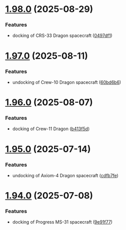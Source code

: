 # [1.98.0](https://github.com/corquaid/international-space-station-APIs/compare/v1.97.0...v1.98.0) (2025-08-29)


### Features

* docking of CRS-33 Dragon spacecraft ([0497df1](https://github.com/corquaid/international-space-station-APIs/commit/0497df1da29a8ddccfba73cbcd7963f4f2595a8b))



# [1.97.0](https://github.com/corquaid/international-space-station-APIs/compare/v1.96.0...v1.97.0) (2025-08-11)


### Features

* undocking of Crew-10 Dragon spacecraft ([60bd6b6](https://github.com/corquaid/international-space-station-APIs/commit/60bd6b6722b6d5888604ec1dc3eb345ab85ca876))



# [1.96.0](https://github.com/corquaid/international-space-station-APIs/compare/v1.95.0...v1.96.0) (2025-08-07)


### Features

* docking of Crew-11 Dragon ([b413f5d](https://github.com/corquaid/international-space-station-APIs/commit/b413f5d3dc37bced1891b39b6d91d3a740d0d639))



# [1.95.0](https://github.com/corquaid/international-space-station-APIs/compare/v1.94.0...v1.95.0) (2025-07-14)


### Features

* undocking of Axiom-4 Dragon spacecraft ([cdfb7fe](https://github.com/corquaid/international-space-station-APIs/commit/cdfb7fe0546588634f046b5862100ad1f0d96e8b))



# [1.94.0](https://github.com/corquaid/international-space-station-APIs/compare/v1.93.0...v1.94.0) (2025-07-08)


### Features

* docking of Progress MS-31 spacecraft ([9e91f77](https://github.com/corquaid/international-space-station-APIs/commit/9e91f77bc16a7dbd0839626b2a48fd2381a1c693))




